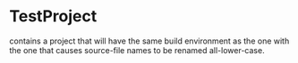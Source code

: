 # TestProject
contains a project that will have the same build environment as the one with the one that causes source-file names to be renamed all-lower-case.
